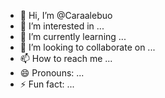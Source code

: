 - 👋 Hi, I’m @Caraalebuo
- 👀 I’m interested in ...
- 🌱 I’m currently learning ...
- 💞️ I’m looking to collaborate on ...
- 📫 How to reach me ...
- 😄 Pronouns: ...
- ⚡ Fun fact: ...

<!---
Caraalebuo/Caraalebuo is a ✨ special ✨ repository because its `README.md` (this file) appears on your GitHub profile.
You can click the Preview link to take a look at your changes.
--->
